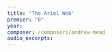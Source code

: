 ```yaml
---
title: 'The Ariel Web'
premier: "0"
year: 
composer: /composers/andrew-mead
audio_excerpts: 
---
```

